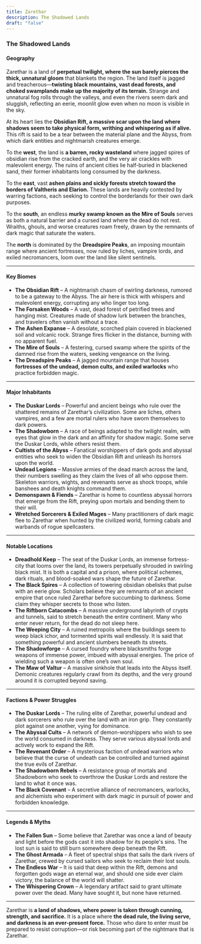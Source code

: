 ```yaml
---
title: Zarethar
description: The Shadowed Lands
draft: "false"
---
```

### The Shadowed Lands
#### **Geography**

Zarethar is a land of **perpetual twilight, where the sun barely pierces the thick, unnatural gloom** that blankets the region. The land itself is jagged and treacherous—**twisting black mountains, vast dead forests, and choked swamplands make up the majority of its terrain.** Strange and unnatural fog rolls through the valleys, and even the rivers seem dark and sluggish, reflecting an eerie, moonlit glow even when no moon is visible in the sky.

At its heart lies the **Obsidian Rift, a massive scar upon the land where shadows seem to take physical form, writhing and whispering as if alive.** This rift is said to be a tear between the material plane and the Abyss, from which dark entities and nightmarish creatures emerge.

To the **west**, the land is **a barren, rocky wasteland** where jagged spires of obsidian rise from the cracked earth, and the very air crackles with malevolent energy. The ruins of ancient cities lie half-buried in blackened sand, their former inhabitants long consumed by the darkness.

To the **east**, vast **ashen plains and sickly forests stretch toward the borders of Valtheris and Elarion.** These lands are heavily contested by warring factions, each seeking to control the borderlands for their own dark purposes.

To the **south**, an endless **murky swamp known as the Mire of Souls** serves as both a natural barrier and a cursed land where the dead do not rest. Wraiths, ghouls, and worse creatures roam freely, drawn by the remnants of dark magic that saturate the waters.

The **north** is dominated by the **Dreadspire Peaks**, an imposing mountain range where ancient fortresses, now ruled by liches, vampire lords, and exiled necromancers, loom over the land like silent sentinels.

---

#### **Key Biomes**

- **The Obsidian Rift** – A nightmarish chasm of swirling darkness, rumored to be a gateway to the Abyss. The air here is thick with whispers and malevolent energy, corrupting any who linger too long.
- **The Forsaken Woods** – A vast, dead forest of petrified trees and hanging mist. Creatures made of shadow lurk between the branches, and travelers often vanish without a trace.
- **The Ashen Expanse** – A desolate, scorched plain covered in blackened soil and volcanic rock. Strange fires flicker in the distance, burning with no apparent fuel.
- **The Mire of Souls** – A festering, cursed swamp where the spirits of the damned rise from the waters, seeking vengeance on the living.
- **The Dreadspire Peaks** – A jagged mountain range that houses **fortresses of the undead, demon cults, and exiled warlocks** who practice forbidden magic.

---

#### **Major Inhabitants**

- **The Duskar Lords** – Powerful and ancient beings who rule over the shattered remains of Zarethar’s civilization. Some are liches, others vampires, and a few are mortal rulers who have sworn themselves to dark powers.
- **The Shadowborn** – A race of beings adapted to the twilight realm, with eyes that glow in the dark and an affinity for shadow magic. Some serve the Duskar Lords, while others resist them.
- **Cultists of the Abyss** – Fanatical worshippers of dark gods and abyssal entities who seek to widen the Obsidian Rift and unleash its horrors upon the world.
- **Undead Legions** – Massive armies of the dead march across the land, their numbers swelling as they claim the lives of all who oppose them. Skeleton warriors, wights, and revenants serve as shock troops, while banshees and death knights command them.
- **Demonspawn & Fiends** – Zarethar is home to countless abyssal horrors that emerge from the Rift, preying upon mortals and bending them to their will.
- **Wretched Sorcerers & Exiled Mages** – Many practitioners of dark magic flee to Zarethar when hunted by the civilized world, forming cabals and warbands of rogue spellcasters.

---

#### **Notable Locations**

- **Dreadhold Keep** – The seat of the Duskar Lords, an immense fortress-city that looms over the land, its towers perpetually shrouded in swirling black mist. It is both a capital and a prison, where political schemes, dark rituals, and blood-soaked wars shape the future of Zarethar.
- **The Black Spires** – A collection of towering obsidian obelisks that pulse with an eerie glow. Scholars believe they are remnants of an ancient empire that once ruled Zarethar before succumbing to darkness. Some claim they whisper secrets to those who listen.
- **The Riftborn Catacombs** – A massive underground labyrinth of crypts and tunnels, said to stretch beneath the entire continent. Many who enter never return, for the dead do not sleep here.
- **The Weeping City** – A ruined metropolis where the buildings seem to weep black ichor, and tormented spirits wail endlessly. It is said that something powerful and ancient slumbers beneath its streets.
- **The Shadowforge** – A cursed foundry where blacksmiths forge weapons of immense power, imbued with abyssal energies. The price of wielding such a weapon is often one’s own soul.
- **The Maw of Valtur** – A massive sinkhole that leads into the Abyss itself. Demonic creatures regularly crawl from its depths, and the very ground around it is corrupted beyond saving.

---

#### **Factions & Power Struggles**

- **The Duskar Lords** – The ruling elite of Zarethar, powerful undead and dark sorcerers who rule over the land with an iron grip. They constantly plot against one another, vying for dominance.
- **The Abyssal Cults** – A network of demon-worshippers who wish to see the world consumed in darkness. They serve various abyssal lords and actively work to expand the Rift.
- **The Revenant Order** – A mysterious faction of undead warriors who believe that the curse of undeath can be controlled and turned against the true evils of Zarethar.
- **The Shadowborn Rebels** – A resistance group of mortals and Shadowborn who seek to overthrow the Duskar Lords and restore the land to what it once was.
- **The Black Covenant** – A secretive alliance of necromancers, warlocks, and alchemists who experiment with dark magic in pursuit of power and forbidden knowledge.

---

#### **Legends & Myths**

- **The Fallen Sun** – Some believe that Zarethar was once a land of beauty and light before the gods cast it into shadow for its people's sins. The lost sun is said to still burn somewhere deep beneath the Rift.
- **The Ghost Armada** – A fleet of spectral ships that sails the dark rivers of Zarethar, crewed by cursed sailors who seek to reclaim their lost souls.
- **The Endless War** – It is said that deep within the Rift, demons and forgotten gods wage an eternal war, and should one side ever claim victory, the balance of the world will shatter.
- **The Whispering Crown** – A legendary artifact said to grant ultimate power over the dead. Many have sought it, but none have returned.

---

Zarethar is **a land of shadows, where power is taken through cunning, strength, and sacrifice.** It is a place where **the dead rule, the living serve, and darkness is an ever-present force.** Those who dare to enter must be prepared to resist corruption—or risk becoming part of the nightmare that is Zarethar.